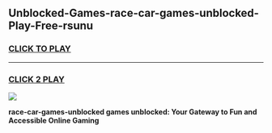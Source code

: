 
## Unblocked-Games-race-car-games-unblocked-Play-Free-rsunu
<h3>
<a href="https://premium76.site?title=race-car-games-unblocked&ref=18A">CLICK TO PLAY</a></h3>
<hr>

<h3>
<a href="https://premium76.site?title=race-car-games-unblocked&ref=18A">CLICK 2 PLAY</a>
  
</h3>

<a href="https://premium76.site?title=race-car-games-unblocked&ref=18A"><img src="https://clearcache.store/games.png"></a>


**race-car-games-unblocked games unblocked: Your Gateway to Fun and Accessible Online Gaming**

